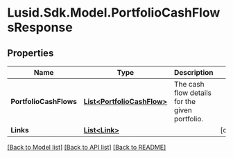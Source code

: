 
# Lusid.Sdk.Model.PortfolioCashFlowsResponse

## Properties

Name | Type | Description | Notes
------------ | ------------- | ------------- | -------------
**PortfolioCashFlows** | [**List&lt;PortfolioCashFlow&gt;**](PortfolioCashFlow.md) | The cash flow details for the given portfolio. | 
**Links** | [**List&lt;Link&gt;**](Link.md) |  | [optional] 

[[Back to Model list]](../README.md#documentation-for-models)
[[Back to API list]](../README.md#documentation-for-api-endpoints)
[[Back to README]](../README.md)

